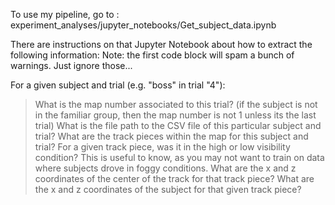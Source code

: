 To use my pipeline, go to : 
experiment_analyses/jupyter_notebooks/Get_subject_data.ipynb

There are instructions on that Jupyter Notebook about how to extract the following information:
Note: the first code block will spam a bunch of warnings. Just ignore those...

For a given subject and trial (e.g. "boss" in trial "4"):
  > What is the map number associated to this trial? (if the subject is not in the familiar group, then the map number is not 1 unless its the last trial)
  > What is the file path to the CSV file of this particular subject and trial?
  > What are the track pieces within the map for this subject and trial?
  > For a given track piece, was it in the high or low visibility condition? This is useful to know, as you may not want to train on data where subjects drove in foggy conditions.
  > What are the x and z coordinates of the center of the track for that track piece?
  > What are the x and z coordinates of the subject for that given track piece?

